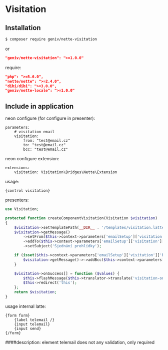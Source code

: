Visitation
==========

Installation
------------

```sh
$ composer require geniv/nette-visitation
```
or
```json
"geniv/nette-visitation": ">=1.0.0"
```

require:
```json
"php": ">=5.6.0",
"nette/nette": ">=2.4.0",
"dibi/dibi": ">=3.0.0",
"geniv/nette-locale": ">=1.0.0"
```

Include in application
----------------------

neon configure (for configure in presenter):
```neon
parameters:
    # visitation email
    visitation:
        from: "test@email.cz"
        to: "test@email.cz"
        bcc: "test@email.cz"
```

neon configure extension:
```neon
extensions:
    visitation: Visitation\Bridges\Nette\Extension
```

usage:
```latte
{control visitation}
```

presenters:
```php
use Visitation;

protected function createComponentVisitation(Visitation $visitation)
{
    $visitation->setTemplatePath(__DIR__ . '/templates/visitation.latte');
    $visitation->getMessage()
        ->setFrom($this->context->parameters['emailSetup']['visitation']['from'])
        ->addTo($this->context->parameters['emailSetup']['visitation']['to'])
        ->setSubject('Sjednání prohlídky');

    if (isset($this->context->parameters['emailSetup']['visitation']['bcc'])){
        $visitation->getMessage()->->addBcc($this->context->parameters['emailSetup']['visitation']['bcc']);
    }

    $visitation->onSuccess[] = function ($values) {
        $this->flashMessage($this->translator->translate('visitation-onsuccess'), 'info');
        $this->redirect('this');
    };
    return $visitation;
}
```

usage internal latte:
```latte
{form form}
    {label telemail /}
    {input telemail}
    {input send}
{/form}
```

####description:
element telemail does not any validation, only required

